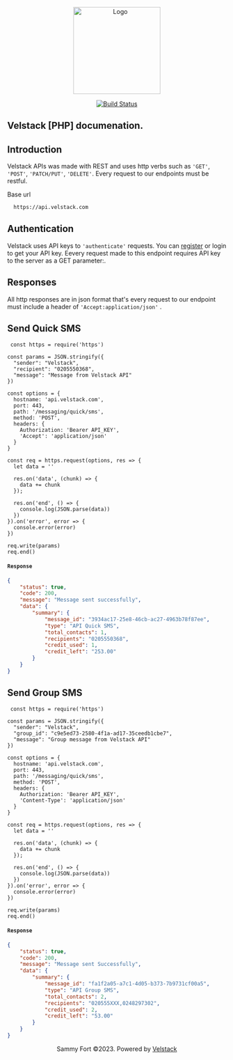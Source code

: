<p align="center"><a href="https://velstack.com" target="_blank"><img src="https://dashboard.velstack.com/build/images/velstack/logo-white.png" width="200" alt="  Logo"></a></p>

<p align="center">
<a href="https://github.com/velstack/"><img src="https://img.shields.io/badge/%3C%2F%3E-NodeJs%20-blue" alt="Build Status"></a>
 

 

</p>
 

## Velstack [PHP] documenation.

## Introduction
Velstack APIs was made with REST and uses http verbs such as `'GET'`, `'POST'`, `'PATCH/PUT'`, `'DELETE'`. Every request to our endpoints must be restful.

Base url
```bash
  https://api.velstack.com
```

## Authentication

Velstack uses API keys to `'authenticate'` requests. You can [register](https://dashboard.velstack.com/) or login to get your API key.
Eevery request made to this endpoint requires API key to the server as a GET parameter:.   

## Responses

All http responses are in json format that's every request to our endpoint must include a header of `'Accept:application/json'` .   

 
## Send Quick SMS

```node
 const https = require('https')

const params = JSON.stringify({
  "sender": "Velstack",
  "recipient": "0205550368",
  "message": "Message from Velstack API"
})

const options = {
  hostname: 'api.velstack.com',
  port: 443,
  path: '/messaging/quick/sms',
  method: 'POST',
  headers: {
    Authorization: 'Bearer API_KEY',
    'Accept': 'application/json'
  }
}

const req = https.request(options, res => {
  let data = ''

  res.on('data', (chunk) => {
    data += chunk
  });

  res.on('end', () => {
    console.log(JSON.parse(data))
  })
}).on('error', error => {
  console.error(error)
})

req.write(params)
req.end()
```
 
 
 
 

#### `Response`
```json
{
    "status": true,
    "code": 200,
    "message": "Message sent successfully",
    "data": {
        "summary": {
            "message_id": "3934ac17-25e8-46cb-ac27-4963b78f87ee",
            "type": "API Quick SMS",
            "total_contacts": 1,
            "recipients": "0205550368",
            "credit_used": 1,
            "credit_left": "253.00"
        }
    }
}

```
 
 
  
## Send Group SMS

```node
 const https = require('https')

const params = JSON.stringify({
  "sender": "Velstack",
  "group_id": "c9e5ed73-2580-4f1a-ad17-35ceedb1cbe7",
  "message": "Group message from Velstack API"
})

const options = {
  hostname: 'api.velstack.com',
  port: 443,
  path: '/messaging/quick/sms',
  method: 'POST',
  headers: {
    Authorization: 'Bearer API_KEY',
    'Content-Type': 'application/json'
  }
}

const req = https.request(options, res => {
  let data = ''

  res.on('data', (chunk) => {
    data += chunk
  });

  res.on('end', () => {
    console.log(JSON.parse(data))
  })
}).on('error', error => {
  console.error(error)
})

req.write(params)
req.end()
```
 
 
 
 

#### `Response`
```json
{
    "status": true,
    "code": 200,
    "message": "Message sent Successfully",
    "data": {
        "summary": {
            "message_id": "fa1f2a05-a7c1-4d05-b373-7b9731cf00a5",
            "type": "API Group SMS",
            "total_contacts": 2,
            "recipients": "020555XXX,0248297302",
            "credit_used": 2,
            "credit_left": "53.00"
        }
    }
}

```
  
<p align="center">
  Sammy Fort ©2023. Powered by <a href="https://velstack.com/">Velstack</a>
</p>
